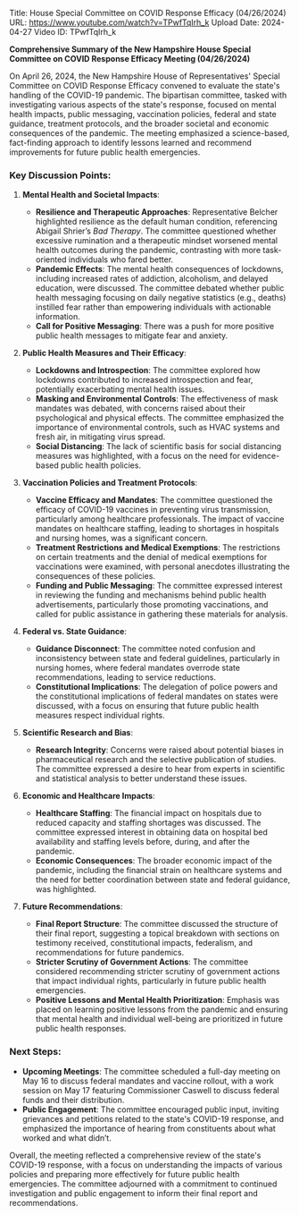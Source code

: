 Title: House Special Committee on COVID Response Efficacy (04/26/2024)
URL: https://www.youtube.com/watch?v=TPwfTqIrh_k
Upload Date: 2024-04-27
Video ID: TPwfTqIrh_k

**Comprehensive Summary of the New Hampshire House Special Committee on COVID Response Efficacy Meeting (04/26/2024)**

On April 26, 2024, the New Hampshire House of Representatives' Special Committee on COVID Response Efficacy convened to evaluate the state's handling of the COVID-19 pandemic. The bipartisan committee, tasked with investigating various aspects of the state's response, focused on mental health impacts, public messaging, vaccination policies, federal and state guidance, treatment protocols, and the broader societal and economic consequences of the pandemic. The meeting emphasized a science-based, fact-finding approach to identify lessons learned and recommend improvements for future public health emergencies.

### Key Discussion Points:

1. **Mental Health and Societal Impacts**:
   - **Resilience and Therapeutic Approaches**: Representative Belcher highlighted resilience as the default human condition, referencing Abigail Shrier’s *Bad Therapy*. The committee questioned whether excessive rumination and a therapeutic mindset worsened mental health outcomes during the pandemic, contrasting with more task-oriented individuals who fared better.
   - **Pandemic Effects**: The mental health consequences of lockdowns, including increased rates of addiction, alcoholism, and delayed education, were discussed. The committee debated whether public health messaging focusing on daily negative statistics (e.g., deaths) instilled fear rather than empowering individuals with actionable information.
   - **Call for Positive Messaging**: There was a push for more positive public health messages to mitigate fear and anxiety.

2. **Public Health Measures and Their Efficacy**:
   - **Lockdowns and Introspection**: The committee explored how lockdowns contributed to increased introspection and fear, potentially exacerbating mental health issues.
   - **Masking and Environmental Controls**: The effectiveness of mask mandates was debated, with concerns raised about their psychological and physical effects. The committee emphasized the importance of environmental controls, such as HVAC systems and fresh air, in mitigating virus spread.
   - **Social Distancing**: The lack of scientific basis for social distancing measures was highlighted, with a focus on the need for evidence-based public health policies.

3. **Vaccination Policies and Treatment Protocols**:
   - **Vaccine Efficacy and Mandates**: The committee questioned the efficacy of COVID-19 vaccines in preventing virus transmission, particularly among healthcare professionals. The impact of vaccine mandates on healthcare staffing, leading to shortages in hospitals and nursing homes, was a significant concern.
   - **Treatment Restrictions and Medical Exemptions**: The restrictions on certain treatments and the denial of medical exemptions for vaccinations were examined, with personal anecdotes illustrating the consequences of these policies.
   - **Funding and Public Messaging**: The committee expressed interest in reviewing the funding and mechanisms behind public health advertisements, particularly those promoting vaccinations, and called for public assistance in gathering these materials for analysis.

4. **Federal vs. State Guidance**:
   - **Guidance Disconnect**: The committee noted confusion and inconsistency between state and federal guidelines, particularly in nursing homes, where federal mandates overrode state recommendations, leading to service reductions.
   - **Constitutional Implications**: The delegation of police powers and the constitutional implications of federal mandates on states were discussed, with a focus on ensuring that future public health measures respect individual rights.

5. **Scientific Research and Bias**:
   - **Research Integrity**: Concerns were raised about potential biases in pharmaceutical research and the selective publication of studies. The committee expressed a desire to hear from experts in scientific and statistical analysis to better understand these issues.

6. **Economic and Healthcare Impacts**:
   - **Healthcare Staffing**: The financial impact on hospitals due to reduced capacity and staffing shortages was discussed. The committee expressed interest in obtaining data on hospital bed availability and staffing levels before, during, and after the pandemic.
   - **Economic Consequences**: The broader economic impact of the pandemic, including the financial strain on healthcare systems and the need for better coordination between state and federal guidance, was highlighted.

7. **Future Recommendations**:
   - **Final Report Structure**: The committee discussed the structure of their final report, suggesting a topical breakdown with sections on testimony received, constitutional impacts, federalism, and recommendations for future pandemics.
   - **Stricter Scrutiny of Government Actions**: The committee considered recommending stricter scrutiny of government actions that impact individual rights, particularly in future public health emergencies.
   - **Positive Lessons and Mental Health Prioritization**: Emphasis was placed on learning positive lessons from the pandemic and ensuring that mental health and individual well-being are prioritized in future public health responses.

### Next Steps:
- **Upcoming Meetings**: The committee scheduled a full-day meeting on May 16 to discuss federal mandates and vaccine rollout, with a work session on May 17 featuring Commissioner Caswell to discuss federal funds and their distribution.
- **Public Engagement**: The committee encouraged public input, inviting grievances and petitions related to the state's COVID-19 response, and emphasized the importance of hearing from constituents about what worked and what didn’t.

Overall, the meeting reflected a comprehensive review of the state's COVID-19 response, with a focus on understanding the impacts of various policies and preparing more effectively for future public health emergencies. The committee adjourned with a commitment to continued investigation and public engagement to inform their final report and recommendations.